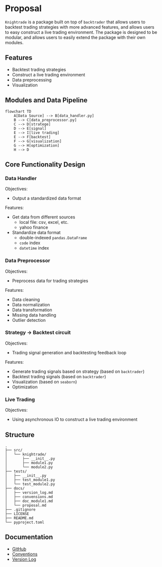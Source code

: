 # Proposal

`Knightrade` is a package built on top of `backtrader` that allows users to backtest trading strategies with more advanced features, and allows users to easy construct a live trading environment. The package is designed to be modular, and allows users to easily extend the package with their own modules.

## Features

- Backtest trading strategies
- Construct a live trading environment
- Data preprocessing
- Visualization

## Modules and Data Pipeline

```mermaid
flowchart TD
    A[Data Source] --> B[data_handler.py]
    B --> C[data_preprocessor.py]
    C --> D[stratege]
    D --> E[signal]
    E --> I[live trading]
    E --> F[backtest]
    F --> G[visualization]
    G --> H[optimization]
    H --> D
```

## Core Functionality Design

### Data Handler

Objectives:

- Output a standardized data format

Features:

- Get data from different sources
    - local file: csv, excel, etc.
    - yahoo finance
- Standardize data format
    - double-indexed `pandas.DataFrame`
    - `code` index
    - `datetime` index


### Data Preprocessor

Objectives:

- Preprocess data for trading strategies

Features:

- Data cleaning
- Data normalization
- Data transformation
- Missing data handling
- Outlier detection

### Strategy -> Backtest circuit

Objectives:

- Trading signal generation and backtesting feedback loop

Features:

- Generate trading signals based on strategy (based on `backtrader`)
- Backtest trading signals (based on `backtrader`)
- Visualization (based on `seaborn`)
- Optimization 

### Live Trading

Objectives:

- Using asynchronous IO to construct a live trading environment

## Structure

```plaintext
.
├── src/
│   └── knightrade/
│       ├── __init__.py
│       ├── module1.py
│       └── module2.py
├── tests/
│   ├── __init__.py
│   ├── test_module1.py
│   └── test_module2.py
├── docs/
│   ├── version_log.md
│   ├── convensions.md
│   ├── doc_module1.md
│   └── proposal.md
├── .gitignore
├── LICENSE
├── README.md
└── pyproject.toml
```

## Documentation

- [GitHub](https://github.com/bagelquant/knightrade/)
- [Conventions](https://github.com/bagelquant/knightrade/blob/main/docs/conventions.md)
- [Version Log](https://github.com/bagelquant/knightrade/blob/main/docs/version_log.md)

